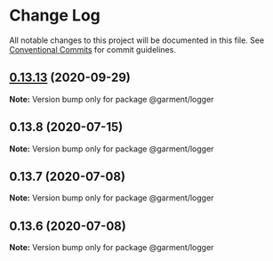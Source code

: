 # Change Log

All notable changes to this project will be documented in this file.
See [Conventional Commits](https://conventionalcommits.org) for commit guidelines.

## [0.13.13](https://github.com/Farfetch/garment/compare/v0.13.12...v0.13.13) (2020-09-29)

**Note:** Version bump only for package @garment/logger





## 0.13.8 (2020-07-15)

**Note:** Version bump only for package @garment/logger





## 0.13.7 (2020-07-08)

**Note:** Version bump only for package @garment/logger





## 0.13.6 (2020-07-08)

**Note:** Version bump only for package @garment/logger
